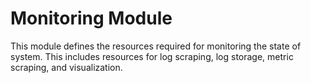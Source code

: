 # Monitoring Module

This module defines the resources required for monitoring the state of system. This includes resources for log scraping, log storage, metric scraping, and visualization.
